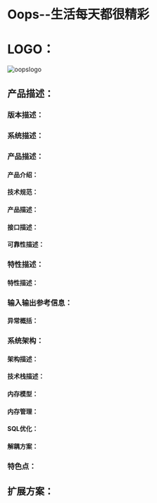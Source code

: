 # 				Oops--生活每天都很精彩

# LOGO：

![oopslogo](C:\Users\xiguaapp\Desktop\oopslogo.png)

## 产品描述：

### 	版本描述：

### 	系统描述：

### 	产品描述：

#### 		产品介绍：

#### 		技术规范：

#### 		产品描述：

#### 		接口描述：

#### 		可靠性描述：

### 	特性描述：

#### 		特性描述：

### 	输入输出参考信息：

#### 	 	异常概括：

### 	系统架构：

#### 		架构描述：

#### 		技术栈描述：

#### 		内存模型：

#### 		内存管理：

#### 		SQL优化：

#### 		解耦方案：

### 	特色点：



## 扩展方案：